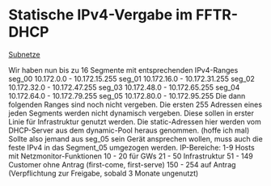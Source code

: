 Statische IPv4-Vergabe im FFTR-DHCP
===================================

[Subnetze](http://trier.freifunk.net/)

 Wir haben nun bis zu 16 Segmente mit entsprechenden IPv4-Ranges 
 seg_00 10.172.0.0 - 10.172.15.255 
 seg_01 10.172.16.0 - 10.172.31.255 
 seg_02 10.172.32.0 - 10.172.47.255 
 seg_03 10.172.48.0 - 10.172.65.255 
 seg_04 10.172.64.0 - 10.172.79.255 
 seg_05 10.172.80.0 - 10.172.95.255 
 Die dann folgenden Ranges sind noch nicht vergeben.
 Die ersten 255 Adressen eines jeden Segments werden nicht dynamisch vergeben. Diese sollen in erster Linie für Infrastruktur genutzt werden.
 Die static-Adressen hier werden vom DHCP-Server aus dem dynamic-Pool heraus genommen. (hoffe ich mal)
 Sollte also jemand aus seg_05 sein Gerät ansprechen wollen, muss auch die feste IPv4 in das Segment_05 umgezogen werden. 
 IP-Bereiche: 
 1-9 Hosts mit Netzmonitor-Funktionen 
 10 - 20 für GWs 
 21 - 50 Infrastruktur 
 51 - 149 Customer ohne Antrag (first-come, first-serve)
 150 - 254 auf Antrag (Verpflichtung zur Freigabe, sobald 3 Monate ungenutzt) 
